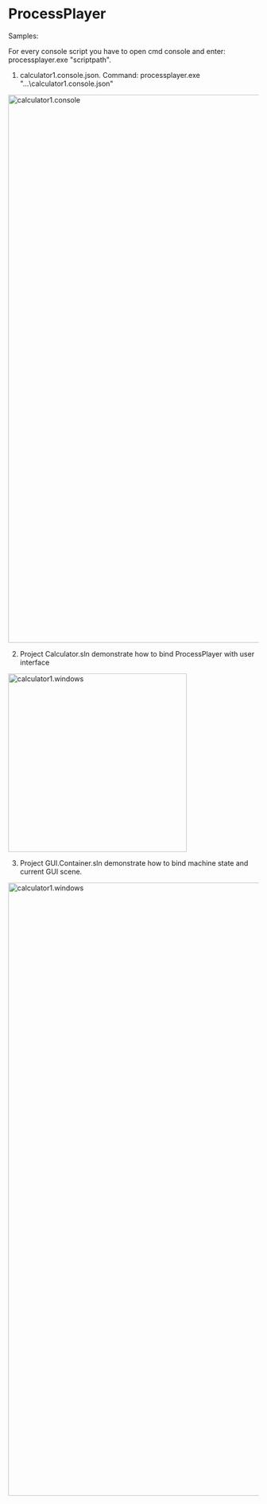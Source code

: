 # ProcessPlayer

Samples:

For every console script you have to open cmd console and enter: processplayer.exe "scriptpath".

1. calculator1.console.json. Command: processplayer.exe "...\calculator1.console.json"

<img width="1103" alt="calculator1.console" src="https://raw.githubusercontent.com/series6147/ProcessPlayer-state-machine/master/ProcessPlayer/Samples/Images/calculator1.console.png?_sm_au_=iFVtJFst464W6P2r">


2. Project Calculator.sln demonstrate how to bind ProcessPlayer with user interface

<img width="359" alt="calculator1.windows" src="https://raw.githubusercontent.com/series6147/ProcessPlayer-state-machine/master/ProcessPlayer/Samples/Images/calculator1.windows.png?_sm_au_=iFVtJFst464W6P2r">


3. Project GUI.Container.sln demonstrate how to bind machine state and current GUI scene.

<img width="1234" alt="calculator1.windows" src="https://raw.githubusercontent.com/series6147/ProcessPlayer-state-machine/master/ProcessPlayer/Samples/Images/guiContainer.windows.png?_sm_au_=iFVtJFst464W6P2r">
